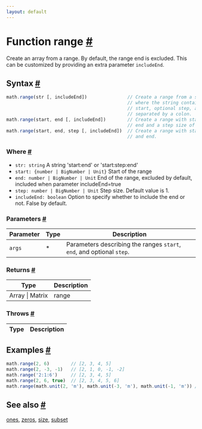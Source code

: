 ```yaml
---
layout: default
---
```


<!-- Note: This file is automatically generated from source code comments. Changes made in this file will be overridden. -->

<h1 id="function-range">Function range <a href="#function-range" title="Permalink">#</a></h1>

Create an array from a range.
By default, the range end is excluded. This can be customized by providing
an extra parameter `includeEnd`.


<h2 id="syntax">Syntax <a href="#syntax" title="Permalink">#</a></h2>

```js
math.range(str [, includeEnd])               // Create a range from a string,
                                             // where the string contains the
                                             // start, optional step, and end,
                                             // separated by a colon.
math.range(start, end [, includeEnd])        // Create a range with start and
                                             // end and a step size of 1.
math.range(start, end, step [, includeEnd])  // Create a range with start, step,
                                             // and end.
```

<h3 id="where">Where <a href="#where" title="Permalink">#</a></h3>

- `str: string`
  A string 'start:end' or 'start:step:end'
- `start: {number | BigNumber | Unit}`
  Start of the range
- `end: number | BigNumber | Unit`
  End of the range, excluded by default, included when parameter includeEnd=true
- `step: number | BigNumber | Unit`
  Step size. Default value is 1.
- `includeEnd: boolean`
  Option to specify whether to include the end or not. False by default.

<h3 id="parameters">Parameters <a href="#parameters" title="Permalink">#</a></h3>

Parameter | Type | Description
--------- | ---- | -----------
`args` | * | Parameters describing the ranges `start`, `end`, and optional `step`.

<h3 id="returns">Returns <a href="#returns" title="Permalink">#</a></h3>

Type | Description
---- | -----------
Array &#124; Matrix | range


<h3 id="throws">Throws <a href="#throws" title="Permalink">#</a></h3>

Type | Description
---- | -----------


<h2 id="examples">Examples <a href="#examples" title="Permalink">#</a></h2>

```js
math.range(2, 6)        // [2, 3, 4, 5]
math.range(2, -3, -1)   // [2, 1, 0, -1, -2]
math.range('2:1:6')     // [2, 3, 4, 5]
math.range(2, 6, true)  // [2, 3, 4, 5, 6]
math.range(math.unit(2, 'm'), math.unit(-3, 'm'), math.unit(-1, 'm')) // [2 m, 1 m, 0 m , -1 m, -2 m]
```


<h2 id="see-also">See also <a href="#see-also" title="Permalink">#</a></h2>

[ones](ones.html),
[zeros](zeros.html),
[size](size.html),
[subset](subset.html)
